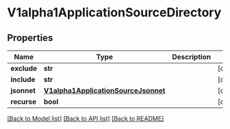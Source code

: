 # V1alpha1ApplicationSourceDirectory

## Properties
Name | Type | Description | Notes
------------ | ------------- | ------------- | -------------
**exclude** | **str** |  | [optional] 
**include** | **str** |  | [optional] 
**jsonnet** | [**V1alpha1ApplicationSourceJsonnet**](V1alpha1ApplicationSourceJsonnet.md) |  | [optional] 
**recurse** | **bool** |  | [optional] 

[[Back to Model list]](../README.md#documentation-for-models) [[Back to API list]](../README.md#documentation-for-api-endpoints) [[Back to README]](../README.md)

